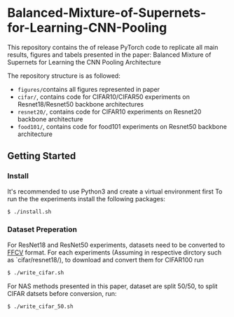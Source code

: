 # Balanced-Mixture-of-Supernets-for-Learning-CNN-Pooling

This repository contains the of release PyTorch code to replicate all main results, figures and tabels presented in the paper: Balanced Mixture of Supernets for Learning the CNN Pooling Architecture

The repository structure is as followed:
  * `figures/`contains all figures represented in paper 
  * `cifar/`, contains code for CIFAR10/CIFAR50 experiments on Resnet18/Resnet50 backbone architectures
  * `resnet20/`, contains code for CIFAR10 experiments on Resnet20 backbone architecture 
  * `food101/`, contains code for food101 experiments on Resnet50 backbone architecture 
  

## Getting Started
### Install
It's recommended to use Python3 and create a virtual environment first
To run the the experiments install the following packages:

```bash
$ ./install.sh
```

### Dataset Preperation
For ResNet18 and ResNet50 experiments, datasets need to be converted to [FFCV](https://ffcv.io/) format. For each experiments (Assuming in respective dirctory such as `cifar/resnet18/), to download and convert them for CIFAR100 run 

```bash
$ ./write_cifar.sh
```

For NAS methods presented in this paper, dataset are split 50/50, to split CIFAR datsets before conversion, run:

```bash
$ ./write_cifar_50.sh
```











